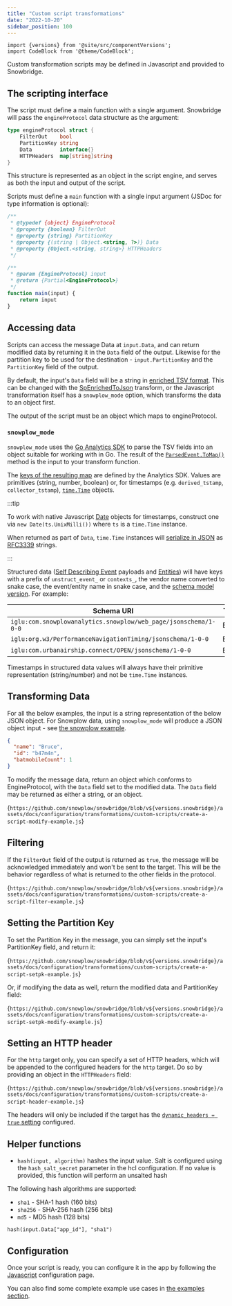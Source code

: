 ```yaml
---
title: "Custom script transformations"
date: "2022-10-20"
sidebar_position: 100
---
```


```mdx-code-block
import {versions} from '@site/src/componentVersions';
import CodeBlock from '@theme/CodeBlock';
```

Custom transformation scripts may be defined in Javascript and provided to Snowbridge.

## The scripting interface

The script must define a main function with a single argument. Snowbridge will pass the `engineProtocol` data structure as the argument:


```go
type engineProtocol struct {
    FilterOut    bool
    PartitionKey string
    Data         interface{}
    HTTPHeaders  map[string]string
}
```

This structure is represented as an object in the script engine, and serves as both the input and output of the script.

Scripts must define a `main` function with a single input argument (JSDoc for type information is optional):

```js
/**
 * @typedef {object} EngineProtocol
 * @property {boolean} FilterOut
 * @property {string} PartitionKey
 * @property {(string | Object.<string, ?>)} Data
 * @property {Object.<string, string>} HTTPHeaders
 */

/**
 * @param {EngineProtocol} input
 * @return {Partial<EngineProtocol>}
 */
function main(input) {
    return input
}
```

## Accessing data

Scripts can access the message Data at `input.Data`, and can return modified data by returning it in the `Data` field of the output. Likewise for the partition key to be used for the destination - `input.PartitionKey` and the `PartitionKey` field of the output.

By default, the input's `Data` field will be a string in [enriched TSV format](/docs/fundamentals/canonical-event/understanding-the-enriched-tsv-format/index.md).
This can be changed with the [SpEnrichedToJson](/docs/api-reference/snowbridge/configuration/transformations/builtin/spEnrichedToJson.md) transform, or the Javascript transformation itself has a `snowplow_mode` option, which transforms the data to an object first.

The output of the script must be an object which maps to engineProtocol.

### `snowplow_mode`

`snowplow_mode` uses the [Go Analytics SDK](/docs/api-reference/analytics-sdk/analytics-sdk-go/index.md) to parse the TSV fields into an object suitable for working with in Go.
The result of the [`ParsedEvent.ToMap()`](https://pkg.go.dev/github.com/snowplow/snowplow-golang-analytics-sdk/analytics#ParsedEvent.ToMap) method is the input to your transform function.

The [keys of the resulting map](https://github.com/snowplow/snowplow-golang-analytics-sdk/blob/a3430fbe576483d615b713120cfb5e443897d572/analytics/mappings.go#L153) are defined by the Analytics SDK.
Values are primitives (string, number, boolean) or, for timestamps (e.g. `derived_tstamp`, `collector_tstamp`), [`time.Time`](https://pkg.go.dev/time#Time) objects.

:::tip

To work with native Javascript [Date](https://developer.mozilla.org/en-US/docs/Web/JavaScript/Reference/Global_Objects/Date) objects for timestamps, construct one via `new Date(ts.UnixMilli())` where `ts` is a `time.Time` instance.

When returned as part of `Data`, `time.Time` instances will [serialize in JSON](https://pkg.go.dev/time#Time.MarshalJSON) as [RFC3339](https://www.rfc-editor.org/rfc/rfc3339.html) strings.

:::

Structured data ([Self Describing Event](/docs/fundamentals/events/index.md#self-describing-events) payloads and [Entities](/docs/fundamentals/entities/index.md)) will have keys with a prefix of `unstruct_event_` or `contexts_`, the vendor name converted to snake case, the event/entity name in snake case, and the [schema model version](/docs/api-reference/iglu/common-architecture/schemaver/index.md). For example:

| **Schema URI**                                                  | **Type** | **Key**                                              |
| --------------------------------------------------------------- | -------- | ---------------------------------------------------- |
| `iglu:com.snowplowanalytics.snowplow/web_page/jsonschema/1-0-0` | Entity   | `contexts_com_snowplowanalytics_snowplow_web_page_1` |
| `iglu:org.w3/PerformanceNavigationTiming/jsonschema/1-0-0`      | Entity   | `contexts_org_w3_performance_navigation_timing_1`    |
| `iglu:com.urbanairship.connect/OPEN/jsonschema/1-0-0`           | Event    | `unstruct_event_com_urbanairship_connect_open_1`     |

Timestamps in structured data values will always have their primitive representation (string/number) and not be `time.Time` instances.

## Transforming Data

For all the below examples, the input is a string representation of the below JSON object. For Snowplow data, using `snowplow_mode` will produce a JSON object input - see [the snowplow example](./examples/index.md).

```json
{
  "name": "Bruce",
  "id": "b47m4n",
  "batmobileCount": 1
}
```

To modify the message data, return an object which conforms to EngineProtocol, with the `Data` field set to the modified data. The `Data` field may be returned as either a string, or an object.

<CodeBlock language="js" reference>{`
https://github.com/snowplow/snowbridge/blob/v${versions.snowbridge}/assets/docs/configuration/transformations/custom-scripts/create-a-script-modify-example.js
`}</CodeBlock>

## Filtering

If the `FilterOut` field of the output is returned as `true`, the message will be acknowledged immediately and won't be sent to the target. This will be the behavior regardless of what is returned to the other fields in the protocol.

<CodeBlock language="js" reference>{`
https://github.com/snowplow/snowbridge/blob/v${versions.snowbridge}/assets/docs/configuration/transformations/custom-scripts/create-a-script-filter-example.js
`}</CodeBlock>

## Setting the Partition Key

To set the Partition Key in the message, you can simply set the input's PartitionKey field, and return it:

<CodeBlock language="js" reference>{`
https://github.com/snowplow/snowbridge/blob/v${versions.snowbridge}/assets/docs/configuration/transformations/custom-scripts/create-a-script-setpk-example.js
`}</CodeBlock>

Or, if modifying the data as well, return the modified data and PartitionKey field:

<CodeBlock language="js" reference>{`
https://github.com/snowplow/snowbridge/blob/v${versions.snowbridge}/assets/docs/configuration/transformations/custom-scripts/create-a-script-setpk-modify-example.js
`}</CodeBlock>

## Setting an HTTP header

For the `http` target only, you can specify a set of HTTP headers, which will be appended to the configured headers for the `http` target. Do so by providing an object in the `HTTPHeaders` field:

<CodeBlock language="js" reference>{`
https://github.com/snowplow/snowbridge/blob/v${versions.snowbridge}/assets/docs/configuration/transformations/custom-scripts/create-a-script-header-example.js
`}</CodeBlock>

The headers will only be included if the target has the [`dynamic_headers = true` setting](/docs/api-reference/snowbridge/configuration/targets/http/index.md#configuration-options) configured.


## Helper functions

* `hash(input, algorithm)` hashes the input value. Salt is configured using the `hash_salt_secret` parameter in the hcl configuration. If no value is provided, this function will perform an unsalted hash

The following hash algorithms are supported:
- `sha1` - SHA-1 hash (160 bits)
- `sha256` - SHA-256 hash (256 bits)
- `md5` - MD5 hash (128 bits) 

```
hash(input.Data["app_id"], "sha1")
```

## Configuration

Once your script is ready, you can configure it in the app by following the [Javascript](/docs/api-reference/snowbridge/configuration/transformations/custom-scripts/javascript-configuration/index.md) configuration page.

You can also find some complete example use cases in [the examples section](/docs/api-reference/snowbridge/configuration/transformations/custom-scripts/examples/index.md).
